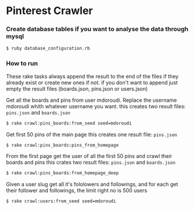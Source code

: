 Pinterest Crawler
=================
### Create database tables if you want to analyse the data through mysql
```sh
$ ruby database_configuration.rb
```

### How to run
These rake tasks always append the result to the end of the files if they already exist or create new ones if not.
if you don't want to append just empty the result files (boards.json, pins.json or users.json) 

Get all the boards and pins from user mdoroudi. Replace the username mdoroudi whith whatever username you want.
this creates two result files: `pins.json` and `boards.json`
```sh
$ rake crawl:pins_boards:from_seed seed=mdoroudi
```

Get first 50 pins of the main page
this creates one result file: `pins.json`
```sh
$ rake crawl:pins_boards:pins_from_homepage 
```

From the first page get the user of all the first 50 pins and crawl their boards and pins
this crates two result files: `pins.json` and `boards.json`

```sh
$ rake crawl:pins_boards:from_homepage_deep
```

Given a user slug get all it's fololowers and followings, and for each get their follower and followings, the limit right no is 500 users
```sh
$ rake crawl:users:from_seed seed=mdoroudi
```
